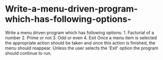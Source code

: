 # Write-a-menu-driven-program-which-has-following-options-
Write a menu driven program which has following options:  1. Factorial of a number  2. Prime or not  3. Odd or even  4. Exit  Once a menu item is selected the appropriate action should be taken and once this action is finished, the menu should reappear. Unless the user selects the 'Exit' option the program should continue to run.  
